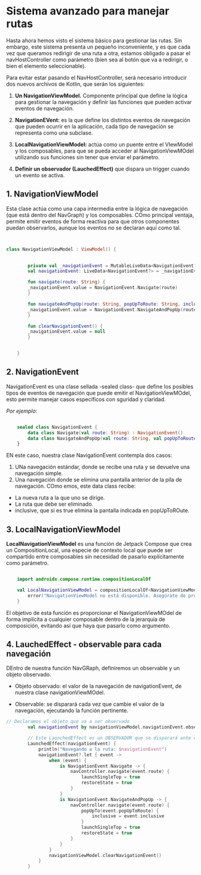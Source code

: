 # Sistema avanzado para manejar rutas

Hasta ahora hemos visto el sistema básico para gestionar las rutas. Sin embargo, este sistema presenta un pequeño inconveniente, y es que cada vez que queramos redirigir de una ruta a otra, estamos obligado a pasar el navHostController como parámetro (bien sea al botón que va a redirigir, o bien el elemento seleccionable).

Para evitar estar pasando el NavHostController, será necesario introducir dos nuevos archivos de Kotlin, que serán los siguientes:

1. **Un NavigationViewModel.** Componente principal que define la lógica para gestionar la navegación y definir las funciones que pueden activar eventos de navegación.

2. **NavigationEVent:** es la que define los distintos eventos de navegación que pueden ocurrir en la aplicación, cada tipo de navegación se representa como una subclase.  

3. **LocalNavigationViewModel:** actúa como un puente entre el VIewModel  y los composables, para que se pueda acceder  al NavigationViewMOdel utilizando sus funciones sin tener que enviar el parámetro.

4. **Definir un observador (LauchedEffect)** que dispara un trigger cuando un evento se activa.

## 1. NavigationViewModel


Esta clase actúa como una capa intermedia entre la lógica de navegación (que está dentro del NavGraph) y los composables. COmo principal ventaja, permite emitir eventos de forma reactiva para que otros componentes puedan observarlos, aunque los eventos no se declaran aquí como tal.

```kotlin


class NavigationViewModel : ViewModel() {

 
	    private val _navigationEvent = MutableLiveData<NavigationEvent?>()
	    val navigationEvent: LiveData<NavigationEvent?> = _navigationEvent

	    fun navigate(route: String) {
		_navigationEvent.value = NavigationEvent.Navigate(route)
	    }

	    fun navigateAndPopUp(route: String, popUpToRoute: String, inclusive: Boolean) {
		_navigationEvent.value = NavigationEvent.NavigateAndPopUp(route, popUpToRoute, inclusive)
	    }

	    fun clearNavigationEvent() {
		_navigationEvent.value = null
	    }


	}

```

## 2. NavigationEvent

NavigationEvent es una clase sellada -sealed class- que define los posibles tipos de eventos de navegación que puede emitir el NavigationViewMOdel, esto permite manejar casos específicos con sguridad y claridad.

*Por ejemplo:*

```kotlin

	sealed class NavigationEvent {
	    data class Navigate(val route: String) : NavigationEvent()
	    data class NavigateAndPopUp(val route: String, val popUpToRoute: String, val inclusive: Boolean) : NavigationEvent()
	}

```

EN este caso, nuestra clase NavigationEvent contempla dos casos:
1. UNa navegación estándar, donde se recibe una ruta y se devuelve una navegación simple.
2. Una navegación donde se elimina una pantalla anterior de la pila de navegación. COmo emos, este data class recibe:
- La nueva ruta a la que uno se dirige.
- La ruta que debe ser eliminado.
- inclusive, que si es true elimina la pantalla indicada en popUpToROute.



## 3. LocalNavigationViewModel

**LocalNavigationViewModel**  es una función de Jetpack Compose que crea un CompositionLocal, una especie de contexto local que puede ser compartido entre composables sin necesidad de pasarlo explícitamente como parámetro.

```kotlin

	import androidx.compose.runtime.compositionLocalOf

	val LocalNavigationViewModel = compositionLocalOf<NavigationViewModel> {
	    error("NavigationViewModel no está disponible. Asegúrate de proporcionarlo.")
	}


```

El objetivo de esta función es proporcionar el NavigationViewMOdel de forma implícita a cualquier composable dentro de la jerarquía de composición, evitando así que haya que pasarlo como argumento.




## 4. LauchedEffect - observable para cada navegación

DEntro de nuestra función NavGRaph, definiremos un observable y un objeto observado.

- Objeto observado: el valor de la navegación de navigationEvent, de nuestra clase navigationViewMOdel.

- Observable: se disparará cada vez que cambie el valor de la navegación, ejecutando la función pertinente.


```kotlin
// Declaramos el objeto que va a ser observado
        val navigationEvent by navigationViewModel.navigationEvent.observeAsState()

        // Este LaunchedEffect es un OBSERVADOR que se disparará ante cualquier evento de navegación
        LaunchedEffect(navigationEvent) {
            println("Navegando a la ruta: $navigationEvent")
            navigationEvent?.let { event ->
                when (event) {
                    is NavigationEvent.Navigate -> {
                        navController.navigate(event.route) {
                            launchSingleTop = true
                            restoreState = true
                        }
                    }
                    is NavigationEvent.NavigateAndPopUp -> {
                        navController.navigate(event.route) {
                            popUpTo(event.popUpToRoute) {
                                inclusive = event.inclusive
                            }
                            launchSingleTop = true
                            restoreState = true
                        }
                    }
                }
                navigationViewModel.clearNavigationEvent()
            }
        }


```







```kotlin



```



```kotlin



```



```kotlin



```
